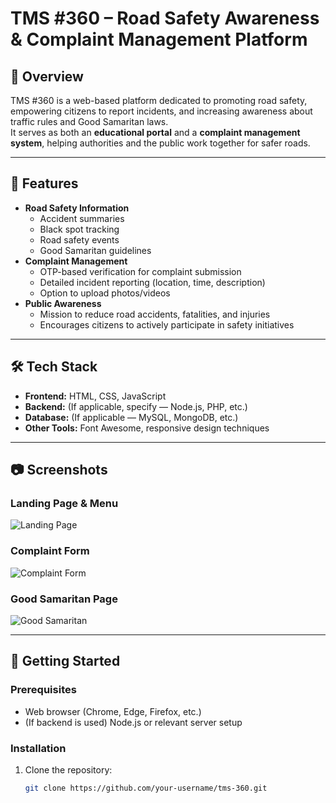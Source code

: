 # TMS #360 – Road Safety Awareness & Complaint Management Platform

## 📌 Overview
TMS #360 is a web-based platform dedicated to promoting road safety, empowering citizens to report incidents, and increasing awareness about traffic rules and Good Samaritan laws.  
It serves as both an **educational portal** and a **complaint management system**, helping authorities and the public work together for safer roads.

---

## 🚦 Features
- **Road Safety Information**
  - Accident summaries
  - Black spot tracking
  - Road safety events
  - Good Samaritan guidelines
- **Complaint Management**
  - OTP-based verification for complaint submission
  - Detailed incident reporting (location, time, description)
  - Option to upload photos/videos
- **Public Awareness**
  - Mission to reduce road accidents, fatalities, and injuries
  - Encourages citizens to actively participate in safety initiatives

---

## 🛠 Tech Stack
- **Frontend:** HTML, CSS, JavaScript
- **Backend:** (If applicable, specify — Node.js, PHP, etc.)
- **Database:** (If applicable — MySQL, MongoDB, etc.)
- **Other Tools:** Font Awesome, responsive design techniques

---

## 📷 Screenshots
### Landing Page & Menu
![Landing Page](screenshots/landing.png)

### Complaint Form
![Complaint Form](screenshots/complaint.png)

### Good Samaritan Page
![Good Samaritan](screenshots/good_samaritan.png)

---

## 🚀 Getting Started
### Prerequisites
- Web browser (Chrome, Edge, Firefox, etc.)
- (If backend is used) Node.js or relevant server setup

### Installation
1. Clone the repository:
   ```bash
   git clone https://github.com/your-username/tms-360.git
